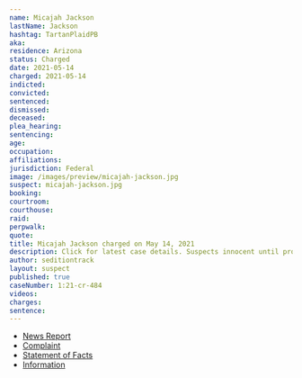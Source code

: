 ```yaml
---
name: Micajah Jackson
lastName: Jackson
hashtag: TartanPlaidPB
aka:
residence: Arizona
status: Charged
date: 2021-05-14
charged: 2021-05-14
indicted:
convicted:
sentenced:
dismissed:
deceased:
plea_hearing:
sentencing:
age:
occupation:
affiliations:
jurisdiction: Federal
image: /images/preview/micajah-jackson.jpg
suspect: micajah-jackson.jpg
booking:
courtroom:
courthouse:
raid:
perpwalk:
quote:
title: Micajah Jackson charged on May 14, 2021
description: Click for latest case details. Suspects innocent until proven guilty.
author: seditiontrack
layout: suspect
published: true
caseNumber: 1:21-cr-484
videos:
charges:
sentence:
---
```


- [News Report](https://www.azcentral.com/story/news/local/phoenix/2021/05/19/micajah-jackson-arizona-faces-federal-charges-us-capitol-riot/5164968001/)
- [Complaint](https://www.justice.gov/usao-dc/case-multi-defendant/file/1395286/download)
- [Statement of Facts](https://www.justice.gov/usao-dc/case-multi-defendant/file/1395291/download)
- [Information](https://www.justice.gov/usao-dc/case-multi-defendant/file/1415801/download)
